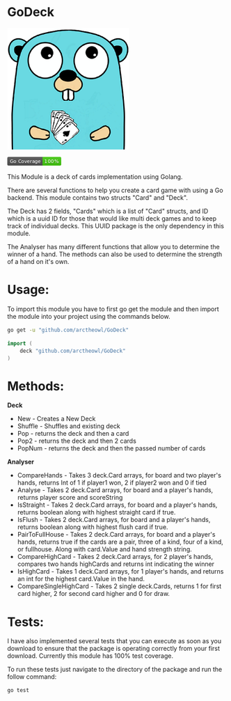 # GoDeck

![Image of GopherDeck](https://github.com/arctheowl/GoDeck/blob/master/GoDeckLogo.png)

![Image of GopherDeck](https://github.com/arctheowl/GoDeck/blob/master/coverage_badge.png)

This Module is a deck of cards implementation using Golang. 

There are several functions to help you create a card game with using a Go backend.
This module contains two structs "Card" and "Deck".

The Deck has 2 fields, "Cards" which is a list of "Card" structs, and ID which is a uuid ID for those that would like multi deck games and to keep track of individual decks.
This UUID package is the only dependency in this module.

The Analyser has many different functions that allow you to determine the winner of a hand. The methods can also be used to determine the strength of a hand on it's own.
# Usage:

To import this module you have to first go get the module and then import the module into your project using the commands below.

```bash
go get -u "github.com/arctheowl/GoDeck"
```


```go
import (
    deck "github.com/arctheowl/GoDeck"
)
```



# Methods:

**Deck**
* New - Creates a New Deck
* Shuffle - Shuffles and existing deck
* Pop - returns the deck and then a card
* Pop2 - returns the deck and then 2 cards
* PopNum - returns the deck and then the passed number of cards

**Analyser** 
* CompareHands - Takes 3 deck.Card arrays, for board and two player's hands, returns Int of 1 if player1 won, 2 if player2 won and 0 if tied
* Analyse - Takes 2 deck.Card arrays, for board and a player's hands, returns player score and scoreString 
* IsStraight - Takes 2 deck.Card arrays, for board and a player's hands, returns boolean along with highest straight card if true.
* IsFlush - Takes 2 deck.Card arrays, for board and a player's hands, returns boolean along with highest flush card if true.
* PairToFullHouse - Takes 2 deck.Card arrays, for board and a player's hands, returns true if the cards are a pair, three of a kind, four of a kind, or fullhouse. Along with card.Value and hand strength string.
* CompareHighCard - Takes 2 deck.Card arrays, for 2 player's hands, compares two hands highCards and returns int indicating the winner
* IsHighCard - Takes 1 deck.Card arrays, for 1 player's hands, and returns an int for the highest card.Value in the hand.
* CompareSingleHighCard - Takes 2 single deck.Cards, returns 1 for first card higher, 2 for second card higher and 0 for draw.

# Tests:

I have also implemented several tests that you can execute as soon as you download to ensure that the package is operating correctly from your first download.
Currently this module has 100% test coverage.

To run these tests just navigate to the directory of the package and run the follow command:

```bash
go test
```

